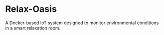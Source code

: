 # Relax-Oasis
A Docker-based IoT system designed to monitor environmental conditions in a smart relaxation room.
